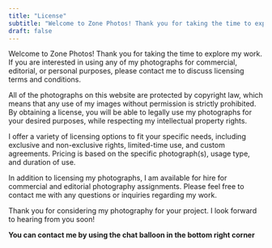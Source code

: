 ```yaml
---
title: "License"
subtitle: "Welcome to Zone Photos! Thank you for taking the time to explore my work. If you are interested in using any of my photographs for commercial, editorial, or personal purposes, please contact me to discuss licensing terms and conditions."
draft: false
---
```


Welcome to Zone Photos! Thank you for taking the time to explore my work. If you are interested in using any of my photographs for commercial, editorial, or personal purposes, please contact me to discuss licensing terms and conditions.

All of the photographs on this website are protected by copyright law, which means that any use of my images without permission is strictly prohibited. By obtaining a license, you will be able to legally use my photographs for your desired purposes, while respecting my intellectual property rights.

I offer a variety of licensing options to fit your specific needs, including exclusive and non-exclusive rights, limited-time use, and custom agreements. Pricing is based on the specific photograph(s), usage type, and duration of use.

In addition to licensing my photographs, I am available for hire for commercial and editorial photography assignments. Please feel free to contact me with any questions or inquiries regarding my work.

Thank you for considering my photography for your project. I look forward to hearing from you soon!

**You can contact me by using the chat balloon in the bottom right corner**

